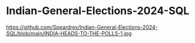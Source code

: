 # Indian-General-Elections-2024-SQL
https://github.com/Speardrex/Indian-General-Elections-2024-SQL/blob/main/INDIA-HEADS-TO-THE-POLLS-1.jpg
